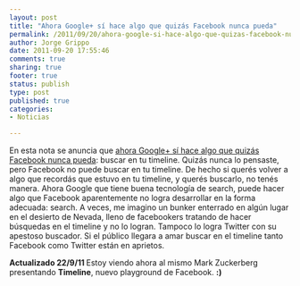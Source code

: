 ```yaml
--- 
layout: post
title: "Ahora Google+ sí hace algo que quizás Facebook nunca pueda"
permalink: /2011/09/20/ahora-google-si-hace-algo-que-quizas-facebook-nunca-pueda/index.html
author: Jorge Grippo
date: 2011-09-20 17:55:46
comments: true
sharing: true
footer: true
status: publish
type: post
published: true
categories: 
- Noticias

---
```

<!-- 244 -->
En esta nota se anuncia que <a title="Nota del blog oficial de Google" href="http://googleblog.blogspot.com/2011/09/google-92-93-94-95-96-97-98-99-100.html">ahora Google+ sí hace algo que quizás Facebook nunca pueda</a>: buscar en tu timeline. Quizás nunca lo pensaste, pero Facebook no puede buscar en tu timeline. De hecho si querés volver a algo que recordás que estuvo en tu timeline, y querés buscarlo, no tenés manera. <!--more-->Ahora Google que tiene buena tecnología de search, puede hacer algo que Facebook aparentemente no logra desarrollar en la forma adecuada: search. A veces, me imagino un bunker enterrado en algún lugar en el desierto de Nevada, lleno de facebookers tratando de hacer búsquedas en el timeline y no lo logran. Tampoco lo logra Twitter con su apestoso buscador. Si el público llegara a amar buscar en el timeline tanto Facebook como Twitter están en aprietos.

<strong>Actualizado 22/9/11
</strong>Estoy viendo ahora al mismo Mark Zuckerberg presentando <strong>Timeline</strong>, nuevo playground de Facebook. <strong>:)
</strong>

&nbsp;

